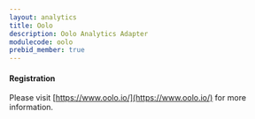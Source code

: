 ```yaml
---
layout: analytics
title: Oolo
description: Oolo Analytics Adapter
modulecode: oolo
prebid_member: true
---
```


#### Registration

Please visit [https://www.oolo.io/](https://www.oolo.io/) for more information.
